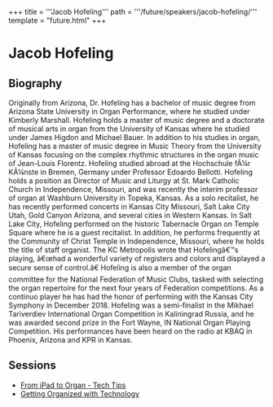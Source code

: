 +++
title = '''Jacob Hofeling'''
path = '''/future/speakers/jacob-hofeling/'''
template = "future.html"
+++

<h1>Jacob Hofeling</h1>
<h2>Biography</h2>
<p>Originally from Arizona, Dr. Hofeling has a bachelor of music degree from Arizona State University in Organ Performance, where he studied under Kimberly Marshall. Hofeling holds a master of music degree and a doctorate of musical arts in organ from the University of Kansas where he studied under James Higdon and Michael Bauer. In addition to his studies in organ, Hofeling has a master of music degree in Music Theory from the University of Kansas focusing on the complex rhythmic structures in the organ music of Jean-Louis Florentz. Hofeling studied abroad at the Hochschule fÃ¼r KÃ¼nste in Bremen, Germany under Professor Edoardo Bellotti. Hofeling holds a position as Director of Music and Liturgy at St. Mark Catholic Church in Independence, Missouri, and was recently the interim professor of organ at Washburn University in Topeka, Kansas. As a solo recitalist, he has recently performed concerts in Kansas City Missouri, Salt Lake City Utah, Gold Canyon Arizona, and several cities in Western Kansas. In Salt Lake City, Hofeling performed on the historic Tabernacle Organ on Temple Square where he is a guest recitalist. In addition, he performs frequently at the Community of Christ Temple in Independence, Missouri, where he holds the title of staff organist. The KC Metropolis wrote that Hofelingâ€™s playing, â€œhad a wonderful variety of registers and colors and displayed a secure sense of control.â€ Hofeling is also a member of the organ committee for the National Federation of Music Clubs, tasked with selecting the organ repertoire for the next four years of Federation competitions. As a continuo player he has had the honor of performing with the Kansas City Symphony in December 2018. Hofeling was a semi-finalist in the Mikhael Tariverdiev International Organ Competition in Kaliningrad Russia, and he was awarded second prize in the Fort Wayne, IN National Organ Playing Competition. His performances have been heard on the radio at KBAQ in Phoenix, Arizona and KPR in Kansas. </p>
<h2>Sessions</h2>
<ul><li><a href="/future/sessions/from-ipad-to-organ-tech-tips/">From iPad to Organ - Tech Tips</a></li><li><a href="/future/sessions/getting-organized-with-technology/">Getting Organized with Technology</a></li>

